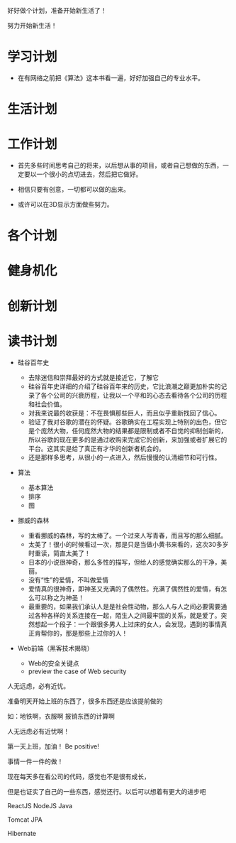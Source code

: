 好好做个计划，准备开始新生活了！

努力开始新生活！

# 学习计划

- 在有网络之前把《算法》这本书看一遍，好好加强自己的专业水平。

# 生活计划

# 工作计划

- 首先多些时间思考自己的将来，以后想从事的项目，或者自己想做的东西，一定要以一个很小的点切进去，然后把它做好。

- 相信只要有创意，一切都可以做的出来。

- 或许可以在3D显示方面做些努力。

# 各个计划

# 健身机化

# 创新计划

# 读书计划

- 硅谷百年史
	+ 去除迷信和崇拜最好的方式就是接近它，了解它
	+ 硅谷百年史详细的介绍了硅谷百年来的历史，它比浪潮之巅更加朴实的记录了各个公司的兴衰历程，让我以一个平和的心态去看待各个公司的历程和社会价值。
	+ 对我来说最的收获是：不在畏惧那些巨人，而且似乎重新找回了信心。
	+ 验证了我对谷歌的潜在的怀疑。谷歌确实在工程实现上特别的出色，但它是个庞然大物，任何庞然大物的结果都是限制或者不自觉的抑制创新的，所以谷歌的现在更多的是通过收购来完成它的创新，来加强或者扩展它的平台。这其实是给了真正有才华的创新者机会的。
	+ 还是那样多思考，从很小的一点进入，然后慢慢的认清细节和可行性。

- 算法
	+ 基本算法
	+ 排序
	+ 图

- 挪威的森林
	+ 重看挪威的森林，写的太棒了。一个过来人写青春，而且写的那么细腻。
	+ 太美了！很小的时候看过一次，那是只是当做小黄书来看的，这次30多岁时重读，简直太美了！
	+ 日本的小说很神奇，那么多性的描写，但给人的感觉确实那么的干净，美丽。
	+ 没有“性”的爱情，不叫做爱情
	+ 爱情真的很神奇，即神圣又充满的了偶然性。充满了偶然性的爱情，有怎么可以称之为神圣！
	+ 最重要的，如果我们承认人是是社会性动物，那么人与人之间必要需要通过各种各样的关系连接在一起，陌生人之间最牢固的关系，就是爱了。突然想起一个段子：一个跟很多男人上过床的女人，会发现，遇到的事情真正肯帮你的，那是那些上过你的人！

- Web前端（黑客技术揭晓）
	+ Web的安全关键点
	+ preview the case of Web security

人无远虑，必有近忧。

准备明天开始上班的东西了，很多东西还是应该提前做的

如：地铁啊，衣服啊 报销东西的计算啊

人无远虑必有近忧啊！

第一天上班，加油！ Be positive!

事情一件一件的做！

现在每天多在看公司的代码，感觉也不是很有成长，

但是也证实了自己的一些东西，感觉还行。以后可以想着有更大的进步吧

ReactJS NodeJS Java

Tomcat JPA

Hibernate
